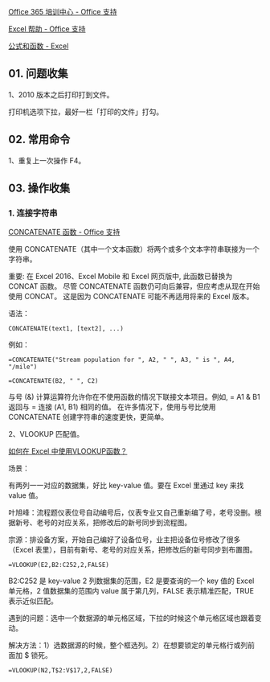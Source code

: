 [Office 365 培训中心 - Office 支持](https://support.office.com/zh-cn/office-training-center?ms.officeurl=training)

[Excel 帮助 - Office 支持](https://support.office.com/zh-CN/excel)

[公式和函数 - Excel](https://support.office.com/zh-cn/article/%e5%85%ac%e5%bc%8f%e5%92%8c%e5%87%bd%e6%95%b0-294d9486-b332-48ed-b489-abe7d0f9eda9?ui=zh-CN&rs=zh-CN&ad=CN)

## 01. 问题收集

1、2010 版本之后打印打到文件。

打印机选项下拉，最好一栏「打印的文件」打勾。

## 02. 常用命令

1、重复上一次操作 F4。

## 03. 操作收集

### 1. 连接字符串

[CONCATENATE 函数 - Office 支持](https://support.office.com/zh-cn/article/concatenate-%E5%87%BD%E6%95%B0-8f8ae884-2ca8-4f7a-b093-75d702bea31d)

使用 CONCATENATE（其中一个文本函数）将两个或多个文本字符串联接为一个字符串。

重要: 在 Excel 2016、Excel Mobile 和 Excel 网页版中, 此函数已替换为 CONCAT 函数。 尽管 CONCATENATE 函数仍可向后兼容，但应考虑从现在开始使用 CONCAT。 这是因为 CONCATENATE 可能不再适用将来的 Excel 版本。

语法：

```
CONCATENATE(text1, [text2], ...)
```

例如：

```
=CONCATENATE("Stream population for ", A2, " ", A3, " is ", A4, "/mile")

=CONCATENATE(B2, " ", C2)
```

与号 (&) 计算运算符允许你在不使用函数的情况下联接文本项目。例如, = A1 & B1 返回与 = 连接 (A1, B1) 相同的值。 在许多情况下，使用与号比使用 CONCATENATE 创建字符串的速度更快，更简单。

2、VLOOKUP 匹配值。

[如何在 Excel 中使用VLOOKUP函数？](https://zh-cn.extendoffice.com/excel/functions/excel-vlookup-function.html)

场景：

有两列一一对应的数据集，好比 key-value 值。要在 Excel 里通过 key 来找 value 值。

叶旭峰：流程题仪表位号自动编号后，仪表专业又自己重新编了号，老号没删。根据新号、老号的对应关系，把修改后的新号同步到流程图。

宗源：排设备方案，开始自己编好了设备位号，业主把设备位号修改了很多（Excel 表里），目前有新号、老号的对应关系，把修改后的新号同步到布置图。

```
=VLOOKUP(E2,B2:C252,2,FALSE)
```

B2:C252 是 key-value 2 列数据集的范围，E2 是要查询的一个 key 值的 Excel 单元格，2 值数据集的范围内 value 属于第几列，FALSE 表示精准匹配，TRUE 表示近似匹配。

遇到的问题：选中一个数据源的单元格区域，下拉的时候这个单元格区域也跟着变动。

解决方法：1）选数据源的时候，整个框选列。2）在想要锁定的单元格行或列前面加 $ 锁死。

```
=VLOOKUP(N2,T$2:V$17,2,FALSE)
```